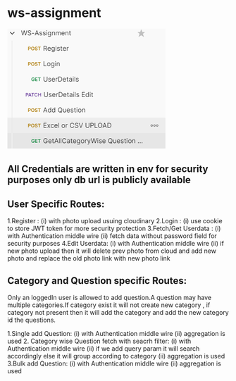 # ws-assignment
![alt text](image.png)

## All Credentials are written in env for security purposes only db url is publicly available

## User Specific Routes:

1.Register : (i) with photo upload usuing cloudinary
2.Login : (i) use cookie to store JWT token for more security protection
3.Fetch/Get Userdata : (i) with Authentication middle wire (ii) fetch data without password field for security purposes
4.Edit Userdata: (i) with Authentication middle wire (ii) if new photo upload then it will delete prev photo from cloud and add new photo and replace the old photo link with new photo link

## Category and Question specific Routes:

Only an loggedIn user is allowed to add question.A question may have multiple categories.If category exist it will not create new category , if category not present then it will add the category and add the new category id the questions.

1.Single add Question: (i) with Authentication middle wire (ii) aggregation is used
2. Category wise Question fetch with seacrh filter: (i) with Authentication middle wire (ii) if we add query param it will search accordingly else it will group according to category (ii) aggregation is used
3.Bulk add Question: (i) with Authentication middle wire (ii) aggregation is used